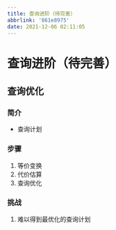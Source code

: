 ```yaml
---
title: 查询进阶（待完善）
abbrlink: '861e8975'
date: 2021-12-06 02:11:05
---
```

# 查询进阶（待完善）

## 查询优化
### 简介
- 查询计划

### 步骤
1. 等价变换
2. 代价估算
3. 查询优化

### 挑战
1. 难以得到最优化的查询计划